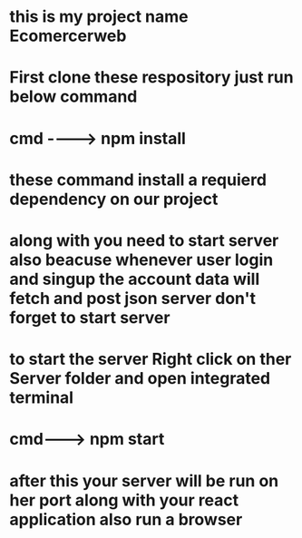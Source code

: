 # this is my project name Ecomercerweb
# First clone these respository  just run below command 
# cmd  ----> npm install 
# these command install a requierd dependency on our project 
# along with you need to start server also beacuse whenever user login and singup the account data will fetch and post json server  don't forget to start server
# to start the server Right click on ther Server folder and open integrated terminal
# cmd---> npm start 
# after this your server will be run on her port along with your react application also run a browser 


   
